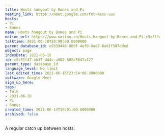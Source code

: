 ```yaml
---
title: Hosts hangout by Bones and Pi
meeting_link: https://meet.google.com/fmt-ksxu-uuv
hosts:
- Pi
- Bones
name: Hosts hangout by Bones and Pi
notion_url: https://www.notion.so/Hosts-hangout-by-Bones-and-Pi-c5c51f47bb17444ca802688e5847a127
talktime: 2021-06-18T20:00:00.0000000
parent_database_id: e9339446-880f-4ef0-8ad7-8ad1f507dded
object: page
indexDate: 2021-06-18
id: c5c51f47-bb17-444c-a802-688e5847a127
parent_type: database_id
language_level: No limit
last_edited_time: 2021-06-16T23:54:00.0000000
software: Google Meet
sign_up_here: 
tags:
- Talk
- 2021-06-18
- Pi
- Bones
created_time: 2021-06-14T19:01:00.0000000
archived: false
---
```


A regular catch up between hosts.


